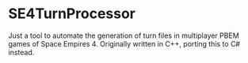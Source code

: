 # SE4TurnProcessor

Just a tool to automate the generation of turn files in multiplayer PBEM games of Space Empires 4.
Originally written in C++, porting this to C# instead.
